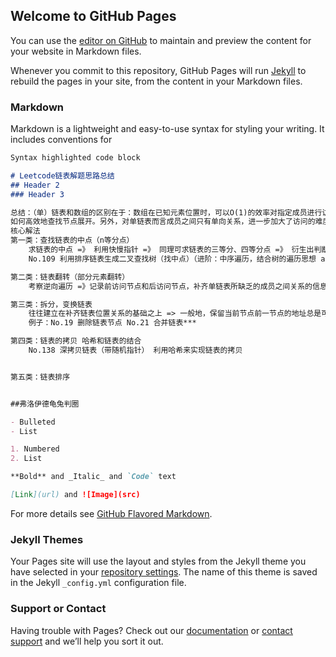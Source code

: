 ## Welcome to GitHub Pages

You can use the [editor on GitHub](https://github.com/BeyondSword/andy.github.io/edit/master/index.md) to maintain and preview the content for your website in Markdown files.

Whenever you commit to this repository, GitHub Pages will run [Jekyll](https://jekyllrb.com/) to rebuild the pages in your site, from the content in your Markdown files.

### Markdown

Markdown is a lightweight and easy-to-use syntax for styling your writing. It includes conventions for

```markdown
Syntax highlighted code block

# Leetcode链表解题思路总结
## Header 2
### Header 3

总结：（单）链表和数组的区别在于：数组在已知元素位置时，可以O(1)的效率对指定成员进行访问。而对链表而言，查找其中的一个节点往往是耗时的，时间复杂度需要O(n)。因此，对链表的考察往往围绕
如何高效地查找节点展开。另外，对单链表而言成员之间只有单向关系，进一步加大了访问的难度。
核心解法
第一类：查找链表的中点（n等分点）
	求链表的中点 =》 利用快慢指针 =》 同理可求链表的三等分、四等分点 =》 衍生出判断是否成环等题
	No.109 利用排序链表生成二叉查找树（找中点）（进阶：中序遍历，结合树的遍历思想 approach3）

第二类：链表翻转（部分元素翻转）
	考察逆向遍历 =》记录前访问节点和后访问节点，补齐单链表所缺乏的成员之间关系的信息

第三类：拆分，变换链表
	往往建立在补齐链表位置关系的基础之上 => 一般地，保留当前节点前一节点的地址总是可靠的，对单链表的任一节点而言，当保留了其前节点的信息时，他的信息就是完备的。
	例子：No.19 删除链表节点 No.21 合并链表***

第四类：链表的拷贝 哈希和链表的结合
	No.138 深拷贝链表（带随机指针） 利用哈希来实现链表的拷贝


第五类：链表排序


##弗洛伊德龟兔判圈

- Bulleted
- List

1. Numbered
2. List

**Bold** and _Italic_ and `Code` text

[Link](url) and ![Image](src)
```

For more details see [GitHub Flavored Markdown](https://guides.github.com/features/mastering-markdown/).

### Jekyll Themes

Your Pages site will use the layout and styles from the Jekyll theme you have selected in your [repository settings](https://github.com/BeyondSword/andy.github.io/settings). The name of this theme is saved in the Jekyll `_config.yml` configuration file.

### Support or Contact

Having trouble with Pages? Check out our [documentation](https://help.github.com/categories/github-pages-basics/) or [contact support](https://github.com/contact) and we’ll help you sort it out.
